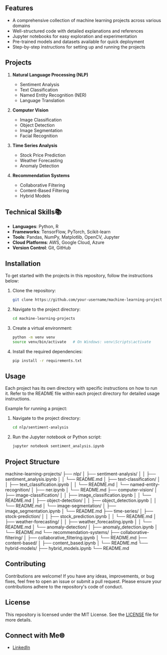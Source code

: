 ## **Features**

- A comprehensive collection of machine learning projects across various domains
- Well-structured code with detailed explanations and references
- Jupyter notebooks for easy exploration and experimentation
- Pre-trained models and datasets available for quick deployment
- Step-by-step instructions for setting up and running the projects

## **Projects**

1. **Natural Language Processing (NLP)**
   - Sentiment Analysis
   - Text Classification
   - Named Entity Recognition (NER)
   - Language Translation

2. **Computer Vision**
   - Image Classification
   - Object Detection
   - Image Segmentation
   - Facial Recognition

3. **Time Series Analysis**
   - Stock Price Prediction
   - Weather Forecasting
   - Anomaly Detection

4. **Recommendation Systems**
   - Collaborative Filtering
   - Content-Based Filtering
   - Hybrid Models

## **Technical Skills📚**

- **Languages**: Python, R
- **Frameworks**: TensorFlow, PyTorch, Scikit-learn
- **Tools**: Pandas, NumPy, Matplotlib, OpenCV, Jupyter
- **Cloud Platforms**: AWS, Google Cloud, Azure
- **Version Control**: Git, GitHub

## **Installation**

To get started with the projects in this repository, follow the instructions below:

1. Clone the repository:
   ```sh
   git clone https://github.com/your-username/machine-learning-projects.git
   ```
2. Navigate to the project directory:
   ```sh
   cd machine-learning-projects
   ```
3. Create a virtual environment:
   ```sh
   python -m venv venv
   source venv/bin/activate   # On Windows: venv\Scripts\activate
   ```
4. Install the required dependencies:
   ```sh
   pip install -r requirements.txt


## **Usage**

Each project has its own directory with specific instructions on how to run it. Refer to the README file within each project directory for detailed usage instructions.

Example for running a project:
1. Navigate to the project directory:
   ```sh
   cd nlp/sentiment-analysis
   ```
2. Run the Jupyter notebook or Python script:
   ```sh
   jupyter notebook sentiment_analysis.ipynb
   ```

## **Project Structure**


machine-learning-projects/
├── nlp/
│   ├── sentiment-analysis/
│   │   ├── sentiment_analysis.ipynb
│   │   └── README.md
│   ├── text-classification/
│   │   ├── text_classification.ipynb
│   │   └── README.md
│   └── named-entity-recognition/
│       ├── ner.ipynb
│       └── README.md
├── computer-vision/
│   ├── image-classification/
│   │   ├── image_classification.ipynb
│   │   └── README.md
│   ├── object-detection/
│   │   ├── object_detection.ipynb
│   │   └── README.md
│   └── image-segmentation/
│       ├── image_segmentation.ipynb
│       └── README.md
├── time-series/
│   ├── stock-prediction/
│   │   ├── stock_prediction.ipynb
│   │   └── README.md
│   ├── weather-forecasting/
│   │   ├── weather_forecasting.ipynb
│   │   └── README.md
│   └── anomaly-detection/
│       ├── anomaly_detection.ipynb
│       └── README.md
└── recommendation-systems/
    ├── collaborative-filtering/
    │   ├── collaborative_filtering.ipynb
    │   └── README.md
    ├── content-based/
    │   ├── content_based.ipynb
    │   └── README.md
    └── hybrid-models/
        ├── hybrid_models.ipynb
        └── README.md



## **Contributing**

Contributions are welcome! If you have any ideas, improvements, or bug fixes, feel free to open an issue or submit a pull request. Please ensure your contributions adhere to the repository's code of conduct.

## **License**

This repository is licensed under the MIT License. See the [LICENSE](LICENSE) file for more details.

## **Connect with Me🌐**

- [LinkedIn]([https://www.linkedin.com/in/your-linkedin/](https://www.linkedin.com/in/mahdi-noori-3b3822286/))
